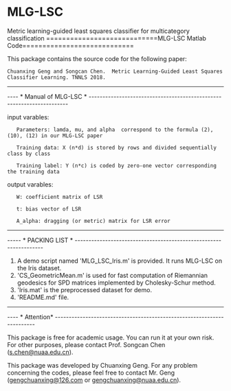 # MLG-LSC
Metric learning-guided least squares classifier for multicategory classification
============================MLG-LSC Matlab Code============================

This package contains the source code for the following paper:

    Chuanxing Geng and Songcan Chen.  Metric Learning-Guided Least Squares Classifier Learning. TNNLS 2018.
______________________________________________________________________________________
---- * Manual of MLG-LSC * ----------------------------------------------------------------------

   input varables:
   
       Parameters: lamda, mu, and alpha  correspond to the formula (2), (10), (12) in our MLG-LSC paper
       
       Training data: X (n*d) is stored by rows and divided sequentially class by class
       
       Training label: Y (n*c) is coded by zero-one vector corresponding the training data

   output varables:
   
       W: coefficient matrix of LSR
       
       t: bias vector of LSR
       
       A_alpha: dragging (or metric) matrix for LSR error

_________________________________________________________________________________________
----- * PACKING LIST * ------------------------------------------------------------------

1. A demo script named 'MLG_LSC_Iris.m' is provided. It runs MLG-LSC on the Iris dataset. 
2. 'CS_GeometricMean.m' is used for fast computation of Riemannian geodesics for SPD matrices implemented by  Cholesky-Schur method. 
3. 'Iris.mat' is the preprocessed dataset for demo.
4. 'README.md' file.
________________________________________________________________________________________
---- * Attention* -----------------------------------------------------------------------

This package is free for academic usage. You can run it at your own risk. For other purposes, please contact Prof. Songcan Chen (s.chen@nuaa.edu.cn).

This package was developed by Chuanxing Geng. For any problem concerning the codes, please feel free to contact Mr. Geng (gengchuanxing@126.com or gengchuanxing@nuaa.edu.cn).

